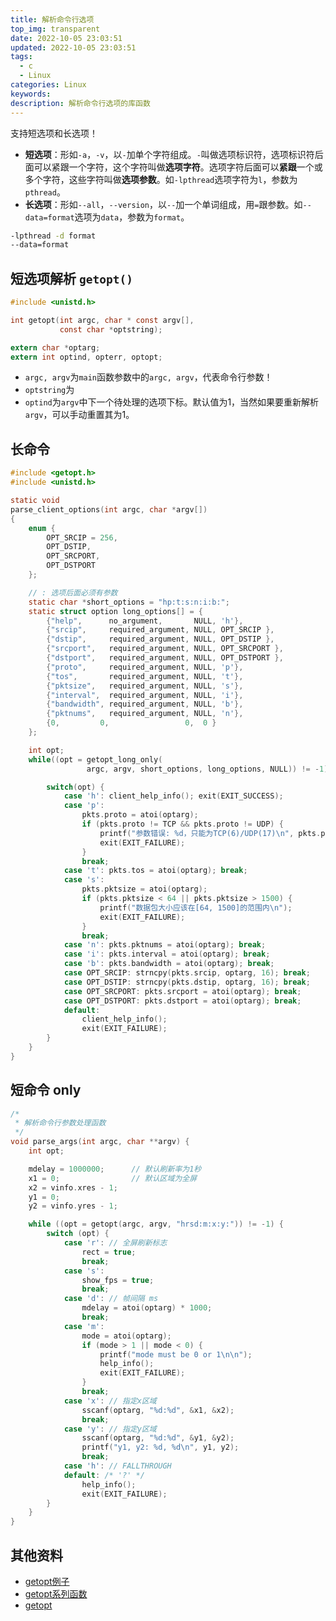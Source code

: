 ```yaml
---
title: 解析命令行选项
top_img: transparent
date: 2022-10-05 23:03:51
updated: 2022-10-05 23:03:51
tags:
  - c
  - Linux
categories: Linux
keywords:
description: 解析命令行选项的库函数
---
```


支持短选项和长选项！

- **短选项**：形如`-a`，`-v`，以`-`加单个字符组成。`-`叫做选项标识符，选项标识符后面可以紧跟一个字符，这个字符叫做**选项字符**。选项字符后面可以**紧跟**一个或多个字符，这些字符叫做**选项参数**。如`-lpthread`选项字符为`l`，参数为`pthread`。
- **长选项**：形如`--all`，`--version`，以`--`加一个单词组成，用`=`跟参数。如`--data=format`选项为`data`，参数为`format`。

```bash
-lpthread -d format
--data=format
```

## 短选项解析 `getopt()`

```c
#include <unistd.h>

int getopt(int argc, char * const argv[],
           const char *optstring);

extern char *optarg;
extern int optind, opterr, optopt;
```

- `argc, argv`为`main`函数参数中的`argc, argv`，代表命令行参数！
- `optstring`为
- `optind`为`argv`中下一个待处理的选项下标。默认值为1，当然如果要重新解析`argv`，可以手动重置其为1。

## 长命令

```c
#include <getopt.h>
#include <unistd.h>

static void
parse_client_options(int argc, char *argv[])
{
    enum {
        OPT_SRCIP = 256,
        OPT_DSTIP,
        OPT_SRCPORT,
        OPT_DSTPORT
    };

    // : 选项后面必须有参数
    static char *short_options = "hp:t:s:n:i:b:";
    static struct option long_options[] = {
        {"help",      no_argument,       NULL, 'h'},
        {"srcip",     required_argument, NULL, OPT_SRCIP },
        {"dstip",     required_argument, NULL, OPT_DSTIP },
        {"srcport",   required_argument, NULL, OPT_SRCPORT },
        {"dstport",   required_argument, NULL, OPT_DSTPORT },
        {"proto",     required_argument, NULL, 'p'},
        {"tos",       required_argument, NULL, 't'},
        {"pktsize",   required_argument, NULL, 's'},
        {"interval",  required_argument, NULL, 'i'},
        {"bandwidth", required_argument, NULL, 'b'},
        {"pktnums",   required_argument, NULL, 'n'},
        {0,         0,                 0,  0 }
    };

    int opt;
    while((opt = getopt_long_only(
                 argc, argv, short_options, long_options, NULL)) != -1) {

        switch(opt) {
            case 'h': client_help_info(); exit(EXIT_SUCCESS);
            case 'p':
                pkts.proto = atoi(optarg);
                if (pkts.proto != TCP && pkts.proto != UDP) {
                    printf("参数错误: %d，只能为TCP(6)/UDP(17)\n", pkts.proto);
                    exit(EXIT_FAILURE);
                }
                break;
            case 't': pkts.tos = atoi(optarg); break;
            case 's':
                pkts.pktsize = atoi(optarg);
                if (pkts.pktsize < 64 || pkts.pktsize > 1500) {
                    printf("数据包大小应该在[64, 1500]的范围内\n");
                    exit(EXIT_FAILURE);
                }
                break;
            case 'n': pkts.pktnums = atoi(optarg); break;
            case 'i': pkts.interval = atoi(optarg); break;
            case 'b': pkts.bandwidth = atoi(optarg); break;
            case OPT_SRCIP: strncpy(pkts.srcip, optarg, 16); break;
            case OPT_DSTIP: strncpy(pkts.dstip, optarg, 16); break;
            case OPT_SRCPORT: pkts.srcport = atoi(optarg); break;
            case OPT_DSTPORT: pkts.dstport = atoi(optarg); break;
            default:
                client_help_info();
                exit(EXIT_FAILURE);
        }
    }
}
```



## 短命令 only

```c
/*
 * 解析命令行参数处理函数
 */
void parse_args(int argc, char **argv) {
    int opt;

    mdelay = 1000000;      // 默认刷新率为1秒
    x1 = 0;                // 默认区域为全屏
    x2 = vinfo.xres - 1;
    y1 = 0;
    y2 = vinfo.yres - 1;

    while ((opt = getopt(argc, argv, "hrsd:m:x:y:")) != -1) {
        switch (opt) {
            case 'r': // 全屏刷新标志
                rect = true;
                break;
            case 's':
                show_fps = true;
                break;
            case 'd': // 帧间隔 ms
                mdelay = atoi(optarg) * 1000;
                break;
            case 'm':
                mode = atoi(optarg);
                if (mode > 1 || mode < 0) {
                    printf("mode must be 0 or 1\n\n");
                    help_info();
                    exit(EXIT_FAILURE);
                }
                break;
            case 'x': // 指定x区域
                sscanf(optarg, "%d:%d", &x1, &x2);
                break;
            case 'y': // 指定y区域
                sscanf(optarg, "%d:%d", &y1, &y2);
                printf("y1, y2: %d, %d\n", y1, y2);
                break;
            case 'h': // FALLTHROUGH
            default: /* '?' */
                help_info();
                exit(EXIT_FAILURE);
        }
    }
}
```





## 其他资料

- [getopt例子](https://www.cnblogs.com/liwei0526vip/p/4873111.html)
- [getopt系列函数](https://blog.csdn.net/liao20081228/article/details/76557548)
- [getopt](https://blog.csdn.net/Mculover666/article/details/106646339)
